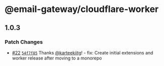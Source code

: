 # @email-gateway/cloudflare-worker

## 1.0.3

### Patch Changes

- [#22](https://github.com/CutTheCrapTech/email-gateway-cloudflare/pull/22) [`54f7f85`](https://github.com/CutTheCrapTech/email-gateway-cloudflare/commit/54f7f855ad889a6fc1a137c024928a215e3c9e96) Thanks [@karteekiitg](https://github.com/karteekiitg)! - fix: Create initial extensions and worker release after moving to a monorepo

